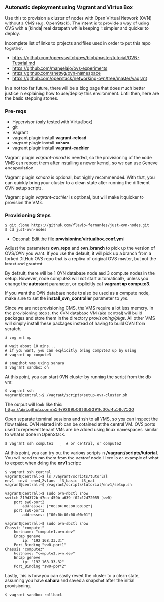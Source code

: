 ### Automatic deployment using Vagrant and VirtualBox

Use this to provision a cluster of nodes with Open Virtual Network
(OVN) without a CMS (e.g. OpenStack). The intent is to provide a way of using OVS
with a [kinda] real datapath while keeping it simpler and quicker to deploy.

Incomplete list of links to projects and files used in order to put this repo together:

- https://github.com/openvswitch/ovs/blob/master/tutorial/OVN-Tutorial.md
- https://github.com/mangelajo/ovs-experiments
- https://github.com/shettyg/ovn-namespace
- https://github.com/openstack/networking-ovn/tree/master/vagrant

In a not too far future, there will be a blog page that does much better justice in explaining how to use/deploy this environment. Until then, here are the basic stepping stones.

### Pre-reqs

- Hypervisor (only tested with Virtualbox)
- git
- Vagrant
- vagrant plugin install **vagrant-reload**
- vagrant plugin install **sahara**
- vagrant plugin install **vagrant-cachier**

Vagrant plugin _vagrant-reload_ is needed, so the provisioning of the node VMS can reboot them after installing a newer kernel, so we can use Geneve encapsulation.

Vagrant plugin _sahara_ is optional, but highly recommended. With that, you can quickly bring your cluster to a clean state after running the different OVN setup scripts.

Vagrant plugin _vagrant-cachier_ is optional, but will make it quicker to provision the VMS.

### Provisioning Steps

    $ git clone https://github.com/flavio-fernandes/just-ovn-nodes.git
    $ cd just-ovn-nodes

- Optional: Edit the file **provisioning/virtualbox.conf.yml**

Adjust the parameters **ovn_repo** and **ovn_branch** to pick up the version of OVS/OVN you want. If you use the default, it will pick up a branch from a forked GitHub OVS repo that is a replica of original OVS master, but not the latest and greatest.

By default, there will be 1 OVN database node and 3 compute nodes in the setup.
However, node compute3 will not start automatically, unless you change the **autostart** parameter, or explicitly call **vagrant up compute3**.

If you want the OVN database node to also be used as a compute node, make sure
to set the **install_ovn_controller** parameter to _yes_.

Since we are not provisioning CMS, the VMS require a lot less memory. In the provisioning steps, the OVN database VM (aka central) will build packages and store them in the directory _provisioning/pkgs_. All other VMS will simply install these packages instead of having to build OVN from scratch.

    $ vagrant up

    # wait about 10 mins...
    # if you want, you can explicitly bring compute3 up by using
    # vagrant up compute3

    # snapshot vms using sahara
    $ vagrant sandbox on

At this point, you can start OVN cluster by running the script from the db vm:

    $ vagrant ssh
    vagrant@central:~$ /vagrant/scripts/setup-ovn-cluster.sh

The output will look like this: https://gist.github.com/a54e9289b0838b9391fd30d4b58d7536

Open separate terminal sessions and ssh to all VMS, so you can inspect the flow tables. OVN related info can be obtained at the central VM. OVS ports used to represent tenant VMs are be added using linux namespaces, similar to what is done in OpenStack.

    $ vagrant ssh compute1   ;  # or central, or compute2

At this point, you can try out the various scripts in **/vagrant/scripts/tutorial**. You will
need to run them from the _central_ node.
Here is an example of what to expect when doing the **env1** script:

    $ vagrant ssh central
    vagrant@central:~$ ls /vagrant/scripts/tutorial
    env1  env4  env4_2vlans  l3_basic  l3_nat
    vagrant@central:~$ /vagrant/scripts/tutorial/env1/setup.sh

    vagrant@central:~$ sudo ovn-nbctl show
    switch 219d372b-07ea-459b-a639-f02c22d72055 (sw0)
        port sw0-port2
            addresses: ["00:00:00:00:00:02"]
        port sw0-port1
            addresses: ["00:00:00:00:00:01"]

    vagrant@central:~$ sudo ovn-sbctl show
    Chassis "compute1"
        hostname: "compute1.ovn.dev"
        Encap geneve
            ip: "192.168.33.31"
        Port_Binding "sw0-port1"
    Chassis "compute2"
        hostname: "compute2.ovn.dev"
        Encap geneve
            ip: "192.168.33.32"
        Port_Binding "sw0-port2"

Lastly, this is how you can easily revert the cluster to a clean state,
assuming you have **sahara** and saved a snapshot after the initial provisioning.

    $ vagrant sandbox rollback

